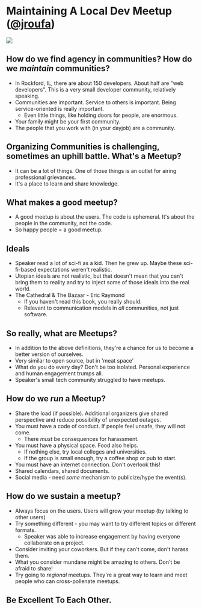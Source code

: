 # Maintaining A Local Dev Meetup ([@jroufa](http://twitter.com/jroufa))


[![](http://img.youtube.com/vi/1pBxxuxvCjU/0.jpg)](https://www.youtube.com/watch?v=1pBxxuxvCjU)


## How do we find agency in communities? How do we _maintain_ communities?

* In Rockford, IL, there are about 150 developers. About half are "web developers".
  This is a very small developer community, relatively speaking.
* Communities are important. Service to others is important. Being service-oriented is really important.
  * Even little things, like holding doors for people, are enormous.
* Your family might be your first community.
* The people that you work with (in your dayjob) are a community.



## Organizing Communities is challenging, sometimes an uphill battle. What's a Meetup?

* It can be a lot of things. One of those things is an outlet for airing professional grievances.
* It's a place to learn and share knowledge.



## What makes a good meetup?

* A good meetup is about the users. The code is ephemeral. It's about the people in the community, not the code.
* So happy people = a good meetup.



## Ideals

* Speaker read a lot of sci-fi as a kid. Then he grew up.
  Maybe these sci-fi-based expectations weren't realistic.
* Utopian ideals are not realistic, but that doesn't mean that you can't
  bring them to reality and try to inject some of those ideals
  into the real world.
* The Cathedral & The Bazaar - Eric Raymond
  * If you haven't read this book, you really should.
  * Relevant to communication models in _all_ communities, not just software.



## So really, what are Meetups?

* In addition to the above definitions, they're a chance for us to become
  a better version of ourselves.
* Very similar to open source, but in 'meat space'
* What do you do every day? Don't be too isolated.
  Personal experience and human engagement trumps all.
* Speaker's small tech community struggled to have meetups.



## How do we _run_ a Meetup?

* Share the load (if possible). Additional organizers give shared perspective
  and reduce possibility of unexpected outages.
* You must have a code of conduct. If people feel unsafe, they will not come.
  * There _must_ be consequences for harassment.
* You must have a physical space. Food also helps.
  * If nothing else, try local colleges and universities.
  * If the group is small enough, try a coffee shop or pub to start.
* You must have an internet connection. Don't overlook this!
* Shared calendars, shared documents.
* Social media - need _some_ mechanism to publicize/hype the event(s).



## How do we sustain a meetup?

* Always focus on the users. Users will grow your meetup (by talking to other users)
* Try something different - you may want to try different topics or different formats.
  * Speaker was able to increase engagement by having everyone collaborate on a project.
* Consider inviting your coworkers. But if they can't come, don't harass them.
* What you consider mundane might be amazing to others. Don't be afraid to share!
* Try going to _regional_ meetups. They're a great way to learn and meet people
  who can cross-pollenate meetups.



## Be Excellent To Each Other.
